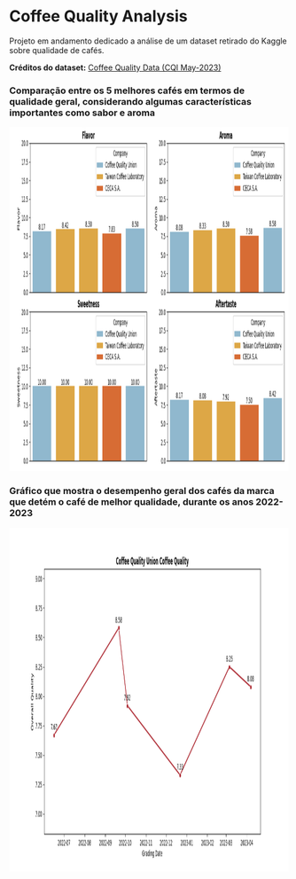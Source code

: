 # Coffee Quality Analysis
Projeto em andamento dedicado a análise de um dataset retirado do Kaggle sobre qualidade de cafés.

<strong>Créditos do dataset:</strong> 
[Coffee Quality Data (CQI May-2023)](https://www.kaggle.com/datasets/fatihb/coffee-quality-data-cqi)

### Comparação entre os 5 melhores cafés em termos de qualidade geral, considerando algumas características importantes como sabor e aroma
<img width="1280" height="620" src="img/barplot.png">

### Gráfico que mostra o desempenho geral dos cafés da marca que detém o café de melhor qualidade, durante os anos 2022-2023
<img width="1280" height="620" src="img/lineplot.png">

